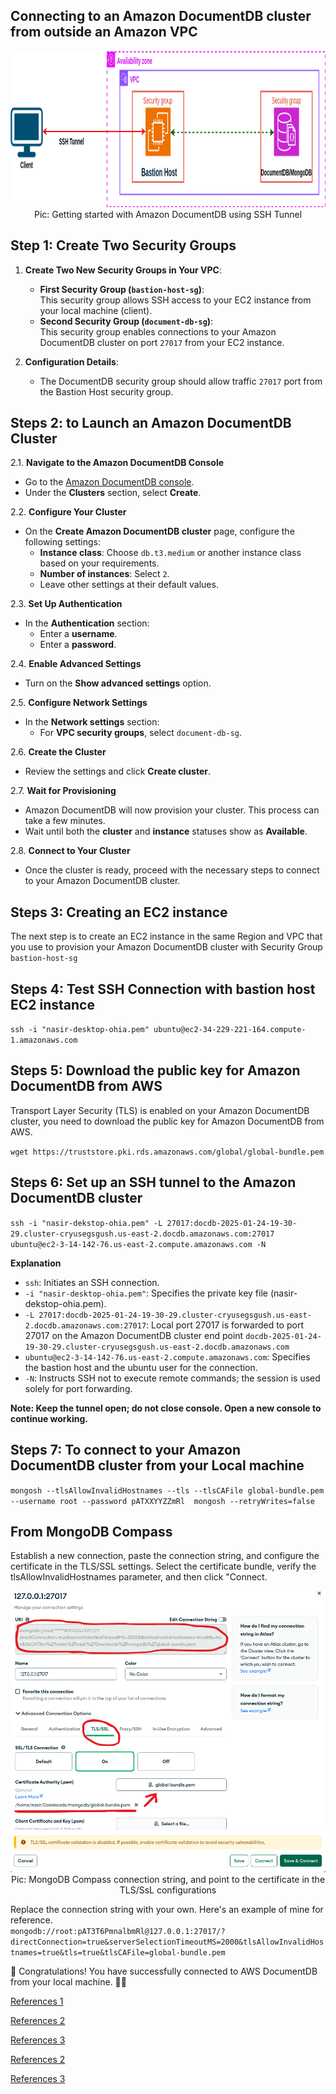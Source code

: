 
<h2>Connecting to an Amazon DocumentDB cluster from outside an Amazon VPC</h2>


<p align="center">
  <img src="./ref-image/documentdb-local-connection.png" alt="Getting started with Amazon DocumentDB using SSH Tunnel" title="Getting started with Amazon DocumentDB using SSH Tunnel" height="250" width="800"/>
  <br/>
  Pic: Getting started with Amazon DocumentDB using SSH Tunnel
</p>

## Step 1: Create Two Security Groups

1. **Create Two New Security Groups in Your VPC**:
   - **First Security Group (`bastion-host-sg`)**:  
     This security group allows SSH access to your EC2 instance from your local machine (client).
   - **Second Security Group (`document-db-sg`)**:  
     This security group enables connections to your Amazon DocumentDB cluster on port `27017` from your EC2 instance.

2. **Configuration Details**:
   - The DocumentDB security group should allow traffic `27017` port from the Bastion Host security group.


## Steps 2: to Launch an Amazon DocumentDB Cluster

2.1. **Navigate to the Amazon DocumentDB Console**  
   - Go to the [Amazon DocumentDB console](https://console.aws.amazon.com/docdb/).  
   - Under the **Clusters** section, select **Create**.

2.2. **Configure Your Cluster**  
   - On the **Create Amazon DocumentDB cluster** page, configure the following settings:
     - **Instance class**: Choose `db.t3.medium` or another instance class based on your requirements.
     - **Number of instances**: Select `2`.
     - Leave other settings at their default values.

2.3. **Set Up Authentication**  
   - In the **Authentication** section:
     - Enter a **username**.
     - Enter a **password**.

2.4. **Enable Advanced Settings**  
   - Turn on the **Show advanced settings** option.

2.5. **Configure Network Settings**  
   - In the **Network settings** section:
     - For **VPC security groups**, select `document-db-sg`.

2.6. **Create the Cluster**  
   - Review the settings and click **Create cluster**.

2.7. **Wait for Provisioning**  
   - Amazon DocumentDB will now provision your cluster. This process can take a few minutes.  
   - Wait until both the **cluster** and **instance** statuses show as **Available**.

2.8. **Connect to Your Cluster**  
   - Once the cluster is ready, proceed with the necessary steps to connect to your Amazon DocumentDB cluster.



## Steps 3: Creating an EC2 instance
The next step is to create an EC2 instance in the same Region and VPC that you use to provision your Amazon DocumentDB cluster with Security Group `bastion-host-sg`



## Steps 4: Test SSH Connection with bastion host EC2 instance

`ssh -i "nasir-desktop-ohia.pem" ubuntu@ec2-34-229-221-164.compute-1.amazonaws.com`

## Steps 5: Download the public key for Amazon DocumentDB from AWS

Transport Layer Security (TLS) is enabled on your Amazon DocumentDB cluster, you need to download the public key for Amazon DocumentDB from AWS.

`wget https://truststore.pki.rds.amazonaws.com/global/global-bundle.pem`


## Steps 6: Set up an SSH tunnel to the Amazon DocumentDB cluster

`ssh -i "nasir-dekstop-ohia.pem" -L 27017:docdb-2025-01-24-19-30-29.cluster-cryusegsgush.us-east-2.docdb.amazonaws.com:27017 ubuntu@ec2-3-14-142-76.us-east-2.compute.amazonaws.com -N`

**Explanation**

- `ssh`: Initiates an SSH connection.
- `-i "nasir-desktop-ohia.pem"`: Specifies the private key file (nasir-dekstop-ohia.pem).
- `-L 27017:docdb-2025-01-24-19-30-29.cluster-cryusegsgush.us-east-2.docdb.amazonaws.com:27017`: Local port 27017 is forwarded to port 27017 on the Amazon DocumentDB cluster end point `docdb-2025-01-24-19-30-29.cluster-cryusegsgush.us-east-2.docdb.amazonaws.com`
- `ubuntu@ec2-3-14-142-76.us-east-2.compute.amazonaws.com`: Specifies the bastion host and the ubuntu user for the connection.
- `-N`: Instructs SSH not to execute remote commands; the session is used solely for port forwarding.

**Note: Keep the tunnel open; do not close console. Open a new console to continue working.**

## Steps 7: To connect to your Amazon DocumentDB cluster from your Local machine

`mongosh --tlsAllowInvalidHostnames --tls --tlsCAFile global-bundle.pem --username root --password pATXXYYZZmRl  mongosh --retryWrites=false`


## From MongoDB Compass

Establish a new connection, paste the connection string, and configure the certificate in the TLS/SSL settings. Select the certificate bundle, verify the tlsAllowInvalidHostnames parameter, and then click "Connect.

<p align="center">
  <img src="./ref-image/mongodb-compass-tls.png" alt="MongoDB Compass connection string, and point to the certificate in the TLS/SsL configurations" title="MongoDB Compass connection string, and point to the certificate in the TLS/SsL configurations" height="450" width="800"/>
  <br/>
  Pic: MongoDB Compass connection string, and point to the certificate in the TLS/SsL configurations
</p>

Replace the connection string with your own. Here's an example of mine for reference.\
`mongodb://root:pAT3T6PmnalbmRl@127.0.0.1:27017/?directConnection=true&serverSelectionTimeoutMS=2000&tlsAllowInvalidHostnames=true&tls=true&tlsCAFile=global-bundle.pem`


🎉 Congratulations! You have successfully connected to AWS DocumentDB from your local machine. 🚀🎊


[References 1](https://aws.amazon.com/blogs/database/part-3-getting-started-with-amazon-documentdb-using-robo-3t/)

[References 2](https://aws.amazon.com/blogs/database/part-1-getting-started-with-amazon-documentdb-using-amazon-ec2/)

[References 3](https://docs.aws.amazon.com/documentdb/latest/developerguide/connect-from-outside-a-vpc.html)

[References 2](https://levelup.gitconnected.com/spring-boot-with-amazon-documentdb-2623d7b6cf43)

[References 3](https://www.youtube.com/watch?v=a224dfdfwgc)

